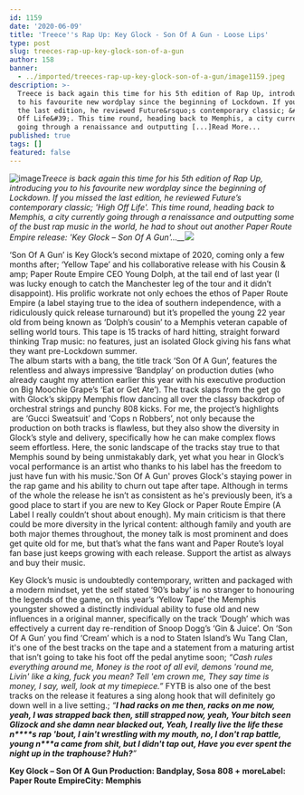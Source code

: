 ```yaml
---
id: 1159
date: '2020-06-09'
title: 'Treece''s Rap Up: Key Glock - Son Of A Gun - Loose Lips'
type: post
slug: treeces-rap-up-key-glock-son-of-a-gun
author: 158
banner:
  - ../imported/treeces-rap-up-key-glock-son-of-a-gun/image1159.jpeg
description: >-
  Treece is back again this time for his 5th edition of Rap Up, introducing you
  to his favourite new wordplay since the beginning of Lockdown. If you missed
  the last edition, he reviewed Future&rsquo;s contemporary classic; &#39;High
  Off Life&#39;. This time round, heading back to Memphis, a city currently
  going through a renaissance and outputting [...]Read More...
published: true
tags: []
featured: false
---
```

![image](../../imported/treeces-rap-up-key-glock-son-of-a-gun/image1159.jpeg)_Treece is back again this time for his 5th edition of Rap Up, introducing you to his favourite new wordplay since the beginning of Lockdown. If you missed the last edition, he reviewed Future’s contemporary classic; 'High Off Life'. This time round, heading back to Memphis, a city currently going through a renaissance and outputting some of the bust rap music in the world, he had to shout out another Paper Route Empire release: 'Key Glock – Son Of A Gun'…__![](/wp-content/uploads/live/img/wysiwyg/5ee008d7782e7.jpg)_

‘Son Of A Gun’ is Key Glock’s second mixtape of 2020, coming only a few months after; ‘Yellow Tape’ and his collaborative release with his Cousin & amp; Paper Route Empire CEO Young Dolph, at the tail end of last year (I was lucky enough to catch the Manchester leg of the tour and it didn’t disappoint). His prolific workrate not only echoes the ethos of Paper Route Empire (a label staying true to the idea of southern independence, with a ridiculously quick release turnaround) but it’s propelled the young 22 year old from being known as ‘Dolph’s cousin’ to a Memphis veteran capable of selling world tours. This tape is 15 tracks of hard hitting, straight forward thinking Trap music: no features, just an isolated Glock giving his fans what they want pre-Lockdown summer.  [](https://www.youtube.com/watch?v=YxOwPQ53RWU)  
The album starts with a bang, the title track ‘Son Of A Gun’, features the relentless and always impressive ‘Bandplay’ on production duties (who already caught my attention earlier this year with his executive production on Big Moochie Grape’s ‘Eat or Get Ate’). The track slaps from the get go with Glock’s skippy Memphis flow dancing all over the classy backdrop of orchestral strings and punchy 808 kicks. For me, the project’s highlights  are ‘Gucci Sweatsuit’ and ‘Cops n Robbers’, not only because the production on both tracks is flawless, but they also show the diversity in Glock’s style and delivery, specifically how he can make complex flows seem effortless. Here, the sonic landscape of the tracks stay true to that Memphis sound by being unmistakably dark, yet what you hear in Glock’s vocal performance is an artist who thanks to his label has the freedom to just have fun with his music.'Son Of A Gun' proves Glock's staying power in the rap game and his ability to churn out tape after tape. Although in terms of the whole the release he isn’t as consistent as he's previously been, it’s a good place to start if you are new to Key Glock or Paper Route Empire (A Label I really couldn’t shout about enough). My main criticism is that there could be more diversity in the lyrical content: although family and youth are both major themes throughout, the money talk is most prominent and does get quite old for me, but that’s what the fans want and Paper Route’s loyal fan base just keeps growing with each release. Support the artist as always and buy their music.

Key Glock’s music is undoubtedly contemporary, written and packaged with a modern mindset, yet the self stated ‘90’s baby’ is no stranger to honouring the legends of the game, on this year’s ‘Yellow Tape’ the Memphis youngster showed a distinctly individual ability to fuse old and new influences in a original manner, specifically on the track ‘Dough’ which was effectively a current day re-rendition of Snoop Dogg’s ‘Gin & Juice’. On ‘Son Of A Gun’ you find ‘Cream’ which is a nod to Staten Island’s Wu Tang Clan, it's one of the best tracks on the tape and a statement from a maturing artist that isn’t going to take his foot off the pedal anytime soon; _“Cash rules everything around me, Money is the root of all evil, demons 'round me, Livin' like a king, fuck you mean? Tell 'em crown me, They say time is money, I say, well, look at my timepiece.”_ FYTB is also one of the best tracks on the release it features a sing along hook that will definitely go down well in a live setting.; _“__I had racks on me then, racks on me now, yeah, I was strapped back then, still strapped now, yeah, Your bitch seen Glizock and she damn near blacked out, Yeah, I really live the life these n\*\*\*\*s rap 'bout, I ain't wrestling with my mouth, no, I don't rap battle, young n\*\*\*a came from shit, but I didn't tap out, Have you ever spent the night up in the traphouse? Huh?__”_

**Key Glock – Son Of A Gun Production: Bandplay, Sosa 808 + moreLabel: Paper Route EmpireCity: Memphis**